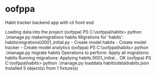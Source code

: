 # oofppa
Habit tracker backend app with cli front end

Loading data into the project
(oofppa) PS C:\oofppa\habits> python .\manage.py makemigrations habits
Migrations for 'habits':
  habits\migrations\0001_initial.py
    - Create model habits
    - Create model tracker
    - Create model analytics
(oofppa) PS C:\oofppa\habits> python .\manage.py migrate habits
Operations to perform:
  Apply all migrations: habits
Running migrations:
  Applying habits.0001_initial... OK
(oofppa) PS C:\oofppa\habits> python .\manage.py loaddata habits\data\habits.json
Installed 5 object(s) from 1 fixture(s)